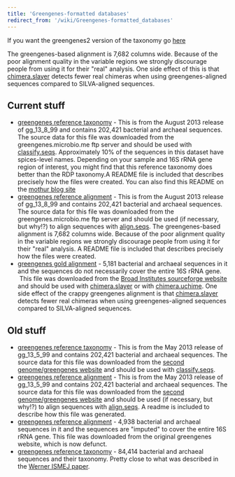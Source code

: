 ```yaml
---
title: 'Greengenes-formatted databases'
redirect_from: '/wiki/Greengenes-formatted_databases'
---
```


If you want the greengenes2 version of the taxonomy go [here](/wiki/greengenes2-formatted_databases)

The greengenes-based alignment is 7,682 columns wide. Because of the
poor alignment quality in the variable regions we strongly discourage
people from using it for their "real" analysis. One side effect of
this is that [chimera.slayer](/wiki/chimera.slayer) detects fewer
real chimeras when using greengenes-aligned sequences compared to
SILVA-aligned sequences.

## Current stuff

-   [greengenes reference
    taxonomy](https://mothur.org/w/images/6/68/Gg_13_8_99.taxonomy.tgz) -
    This is from the August 2013 release of gg\_13\_8\_99 and contains
    202,421 bacterial and archaeal sequences. The source data for this
    file was downloaded from the greengenes.microbio.me ftp server and
    should be used with [classify.seqs](/wiki/classify.seqs).
    Approximately 10% of the sequences in this dataset have spices-level
    names. Depending on your sample and 16S rRNA gene region of
    interest, you might find that this reference taxonomy does better
    than the RDP taxonomy.A README file is included that describes
    precisely how the files were created. You can also find this README
    on the [mothur blog
    site](/blog/2014/greengenes-v13_8_99-reference-files)
-   [greengenes reference
    alignment](https://mothur.org/w/images/1/19/Gg_13_8_99.refalign.tgz) -
    This is from the August 2013 release of gg\_13\_8\_99 and contains
    202,421 bacterial and archaeal sequences. The source data for this
    file was downloaded from the greengenes.microbio.me ftp server and
    should be used (if necessary, but why!?) to align sequences with
    [align.seqs](/wiki/align.seqs). The greengenes-based alignment
    is 7,682 columns wide. Because of the poor alignment quality in the
    variable regions we strongly discourage people from using it for
    their "real" analysis. A README file is included that describes
    precisely how the files were created.
-   [greengenes gold
    alignment](https://mothur.org/w/images/2/21/Greengenes.gold.alignment.zip) -
    5,181 bacterial and archaeal sequences in it and the sequences do
    not necessarily cover the entire 16S rRNA gene.  This file was
    downloaded from the [Broad Institutes sourceforge
    website](http://microbiomeutil.sourceforge.net) and should be used
    with [chimera.slayer](/wiki/chimera.slayer) or with
    [chimera.uchime](/wiki/chimera.uchime). One side effect of the
    crappy greengenes alignment is that
    [chimera.slayer](/wiki/chimera.slayer) detects fewer real
    chimeras when using greengenes-aligned sequences compared to
    SILVA-aligned sequences.

## Old stuff

-   [greengenes reference
    taxonomy](https://mothur.org/w/images/9/9d/Gg_13_5_99.taxonomy.tgz) -
    This is from the May 2013 release of gg\_13\_5\_99 and contains
    202,421 bacterial and archaeal sequences. The source data for this
    file was downloaded from the [second genome/greengenes
    website](https://greengenes.secondgenome.com) and should be used with
    [classify.seqs](/wiki/classify.seqs).
-   [greengenes reference
    alignment](https://mothur.org/w/images/c/cd/Gg_13_5_99.refalign.tgz) -
    This is from the May 2013 release of gg\_13\_5\_99 and contains
    202,421 bacterial and archaeal sequences. The source data for this
    file was downloaded from the [second genome/greengenes
    website](https://greengenes.secondgenome.com) and should be used (if
    necessary, but why!?) to align sequences with
    [align.seqs](/wiki/align.seqs). A readme is included to
    describe how this file was generated.
-   [greengenes reference
    alignment](https://mothur.org/w/images/7/72/Greengenes.alignment.zip) -
    4,938 bacterial and archaeal sequences in it and the sequences are
    "imputed" to cover the entire 16S rRNA gene. This file was
    downloaded from the original greengenes
    website, which is now defunct.
-   [greengenes reference
    taxonomy](https://mothur.org/w/images/1/16/Greengenes.tax.tgz) -
    84,414 bacterial and archaeal sequences and their taxonomy. Pretty
    close to what was described in the [Werner ISMEJ
    paper](https://www.ncbi.nlm.nih.gov/pubmed/21716311).
